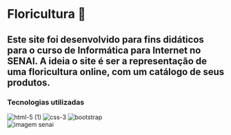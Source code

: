  # Floricultura 🌸
## Este site foi desenvolvido para fins didáticos para o curso de Informática para Internet no SENAI. A ideia o site é ser a representação de uma floricultura online, com um catálogo de seus produtos.</p>
### Tecnologias utilizadas
![html-5 (1)](https://user-images.githubusercontent.com/112645202/236074328-13116229-bb95-4f17-bb7a-444d76cc8161.png)
![css-3](https://user-images.githubusercontent.com/112645202/236074412-0030194a-7939-40f4-a3aa-21ecdbf1b28b.png)
![bootstrap](https://user-images.githubusercontent.com/112645202/236074184-52a33037-abe8-45fb-a9c0-29d5e6345359.png)
<br>
<img src="https://cursostecnicostocantins.com.br/wp-content/uploads/2022/11/Logotipo-SENAI-Slogan-1024x382.png" alt="imagem senai">


